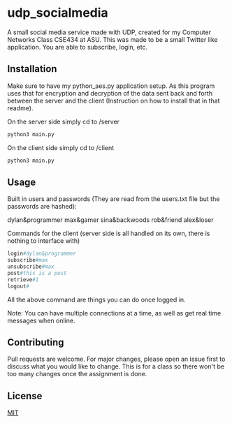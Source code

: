 # udp_socialmedia
A small social media service made with UDP, created for my Computer Networks Class CSE434 at ASU. This was made 
to be a small Twitter like application. You are able to subscribe, login, etc.

## Installation

Make sure to have my python_aes.py application setup. As this program uses that for encryption and decryption of 
the data sent back and forth between the server and the client (Instruction on how to install that in that readme).

On the server side simply cd to /server
```bash
python3 main.py
```

On the client side simply cd to /client
```bash
python3 main.py
```

## Usage
Built in users and passwords (They are read from the users.txt file but the passwords are hashed):

dylan&programmer
max&gamer
sina&backwoods
rob&friend
alex&loser

Commands for the client (server side is all handled on its own, there is nothing to interface with)
```python
login#dylan&programmer
subscribe#max
unsubscribe#max
post#this is a post
retrieve#1
logout#
```

All the above command are things you can do once logged in.

Note: You can have multiple connections at a time, as well as get real time messages when online.

## Contributing
Pull requests are welcome. For major changes, please open an issue first to discuss what you would like to change. 
This is for a class so there won't be too many changes once the assignment is done.

## License
[MIT](https://choosealicense.com/licenses/mit/)

